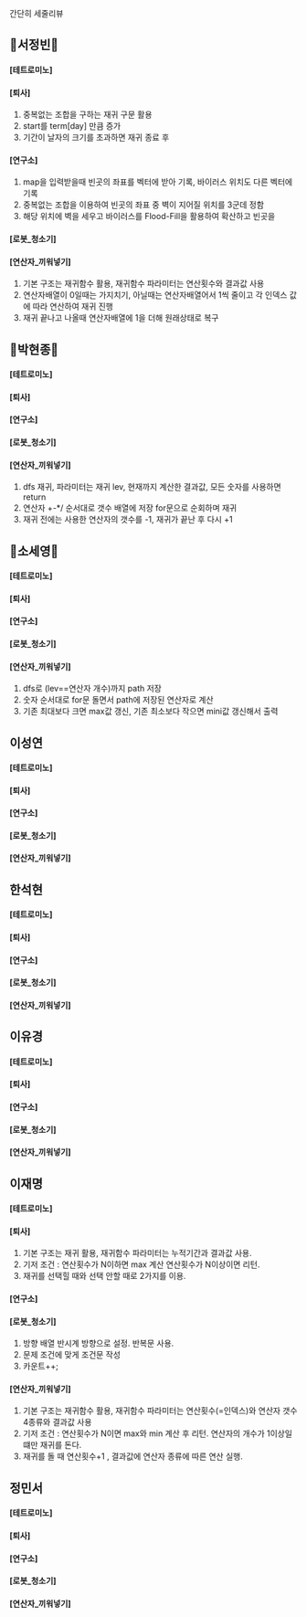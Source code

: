 간단히 세줄리뷰

## 🐣서정빈🐣 <br>
#### [테트로미노] <br>
#### [퇴사] <br>
  1. 중복없는 조합을 구하는 재귀 구문 활용
  2. start를 term[day] 만큼 증가
  3. 기간이 날자의 크기를 초과하면 재귀 종료 후 
#### [연구소] <br>
  1. map을 입력받을때 빈곳의 좌표를 벡터에 받아 기록, 바이러스 위치도 다른 벡터에 기록
  2. 중복없는 조합을 이용하여 빈곳의 좌표 중 벽이 지어질 위치를 3군데 정함
  3. 해당 위치에 벽을 세우고 바이러스를 Flood-Fill을 활용하여 확산하고 빈곳을 
#### [로봇_청소기] <br>
#### [연산자_끼워넣기] <br>
  1. 기본 구조는 재귀함수 활용, 재귀함수 파라미터는 연산횟수와 결과값 사용
  2. 연산자배열이 0일때는 가지치기, 아닐때는 연산자배열어서 1씩 줄이고 각 인덱스 값에 따라 연산하여 재귀 진행
  3. 재귀 끝나고 나올때 연산자배열에 1을 더해 원래상태로 복구


## 🐒박현종🐒 <br>
#### [테트로미노] <br>
#### [퇴사] <br>
#### [연구소] <br>
#### [로봇_청소기] <br>
#### [연산자_끼워넣기] <br>
  1. dfs 재귀, 파라미터는 재귀 lev, 현재까지 계산한 결과값, 모든 숫자를 사용하면 return
  2. 연산자 +-*/ 순서대로 갯수 배열에 저장 for문으로 순회하며 재귀
  3. 재귀 전에는 사용한 연산자의 갯수를 -1, 재귀가 끝난 후 다시 +1


## 🦕소세영🦕 <br>
#### [테트로미노] <br>
#### [퇴사] <br>
#### [연구소] <br>
#### [로봇_청소기] <br>
#### [연산자_끼워넣기] <br>
  1. dfs로 (lev==연산자 개수)까지 path 저장
  2. 숫자 순서대로 for문 돌면서 path에 저장된 연산자로 계산
  3. 기존 최대보다 크면 max값 갱신, 기존 최소보다 작으면 mini값 갱신해서 출력
  

## 이성연 <br>
#### [테트로미노] <br>
#### [퇴사] <br>
#### [연구소] <br>
#### [로봇_청소기] <br>
#### [연산자_끼워넣기] <br>


## 한석현 <br>
#### [테트로미노] <br>
#### [퇴사] <br>
#### [연구소] <br>
#### [로봇_청소기] <br>
#### [연산자_끼워넣기] <br>


## 이유경 <br>
#### [테트로미노] <br>
#### [퇴사] <br>
#### [연구소] <br>
#### [로봇_청소기] <br>
#### [연산자_끼워넣기] <br>


## 이재명 <br>
#### [테트로미노] <br>
#### [퇴사] <br>
  1. 기본 구조는 재귀 활용, 재귀함수 파라미터는 누적기간과 결과값 사용.
  2. 기저 조건 : 연산횟수가 N이하면 max 계산 연산횟수가 N이상이면 리턴.
  3. 재귀를 선택힐 때와 선택 안할 때로 2가지를 이용.
#### [연구소] <br>
#### [로봇_청소기] <br>
  1. 방향 배열 반시계 방향으로 설정. 반복문 사용.
  2. 문제 조건에 맞게 조건문 작성
  3. 카운트++;
#### [연산자_끼워넣기] <br>
  1. 기본 구조는 재귀함수 활용, 재귀함수 파라미터는 연산횟수(=인덱스)와 연산자 갯수 4종류와 결과값 사용
  2. 기저 조건 : 연산횟수가 N이면 max와 min 계산 후 리턴. 연산자의 개수가 1이상일 떄만 재귀를 돈다.
  3. 재귀를 돌 때 연산횟수+1 , 결과값에 연산자 종류에 따른 연산 실행.


## 정민서 <br>
#### [테트로미노] <br>
#### [퇴사] <br>
#### [연구소] <br>
#### [로봇_청소기] <br>
#### [연산자_끼워넣기] <br>
